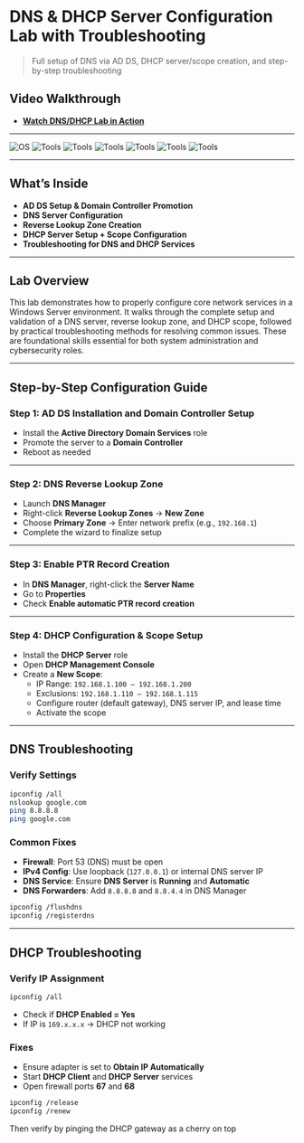 #  DNS & DHCP Server Configuration Lab with Troubleshooting  
> Full setup of DNS via AD DS, DHCP server/scope creation, and step-by-step troubleshooting  

##  Video Walkthrough  
-  [**Watch DNS/DHCP Lab in Action**](https://drive.google.com/file/d/1CccqnvOKeAjWPxsRc6aCztyR5D-ZHB56/view?usp=sharing)

---

![OS](https://img.shields.io/badge/Windows_Server_2022-blue?logo=windows&logoColor=white)
![Tools](https://img.shields.io/badge/AD_DS-grey?logo=microsoft&logoColor=white)
![Tools](https://img.shields.io/badge/DNS_Server-blue?logo=windows&logoColor=white)
![Tools](https://img.shields.io/badge/Reverse_Lookup_Zone-yellow?logo=windows&logoColor=black)
![Tools](https://img.shields.io/badge/DHCP_Server-orange?logo=microsoft&logoColor=white)
![Tools](https://img.shields.io/badge/DNS_Troubleshooting-red?logo=powershell&logoColor=white)
![Tools](https://img.shields.io/badge/DHCP_Troubleshooting-green?logo=windows&logoColor=white)

---

##  What’s Inside  

-  **AD DS Setup & Domain Controller Promotion**  
-  **DNS Server Configuration**  
-  **Reverse Lookup Zone Creation**  
-  **DHCP Server Setup + Scope Configuration**  
-  **Troubleshooting for DNS and DHCP Services**

---

##  Lab Overview

This lab demonstrates how to properly configure core network services in a Windows Server environment. It walks through the complete setup and validation of a DNS server, reverse lookup zone, and DHCP scope, followed by practical troubleshooting methods for resolving common issues. These are foundational skills essential for both system administration and cybersecurity roles.

---

##  Step-by-Step Configuration Guide

###  Step 1: AD DS Installation and Domain Controller Setup

- Install the **Active Directory Domain Services** role  
- Promote the server to a **Domain Controller**  
- Reboot as needed

---

###  Step 2: DNS Reverse Lookup Zone

- Launch **DNS Manager**  
- Right-click **Reverse Lookup Zones** → **New Zone**  
- Choose **Primary Zone** → Enter network prefix (e.g., `192.168.1`)  
- Complete the wizard to finalize setup

---

###  Step 3: Enable PTR Record Creation

- In **DNS Manager**, right-click the **Server Name**  
- Go to **Properties**  
- Check **Enable automatic PTR record creation**

---

###  Step 4: DHCP Configuration & Scope Setup

- Install the **DHCP Server** role  
- Open **DHCP Management Console**  
- Create a **New Scope**:
  - IP Range: `192.168.1.100 – 192.168.1.200`  
  - Exclusions: `192.168.1.110 – 192.168.1.115`  
  - Configure router (default gateway), DNS server IP, and lease time  
  - Activate the scope

---

##  DNS Troubleshooting

###  Verify Settings

```bash
ipconfig /all
nslookup google.com
ping 8.8.8.8
ping google.com
```

###  Common Fixes

- **Firewall**: Port 53 (DNS) must be open  
- **IPv4 Config**: Use loopback (`127.0.0.1`) or internal DNS server IP  
- **DNS Service**: Ensure **DNS Server** is **Running** and **Automatic**  
- **DNS Forwarders**: Add `8.8.8.8` and `8.8.4.4` in DNS Manager  

```bash
ipconfig /flushdns
ipconfig /registerdns
```

---

##  DHCP Troubleshooting

###  Verify IP Assignment

```bash
ipconfig /all
```

- Check if **DHCP Enabled = Yes**  
- If IP is `169.x.x.x` → DHCP not working

###  Fixes

- Ensure adapter is set to **Obtain IP Automatically**  
- Start **DHCP Client** and **DHCP Server** services  
- Open firewall ports **67** and **68**

```bash
ipconfig /release
ipconfig /renew
```

Then verify by pinging the DHCP gateway as a cherry on top 

